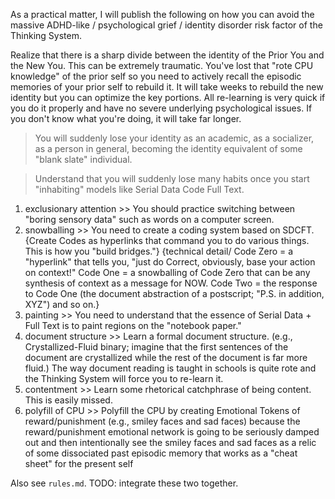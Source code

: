 As a practical matter, I will publish the following on how you can avoid the massive ADHD-like / psychological grief / identity disorder risk factor of the Thinking System.

Realize that there is a sharp divide between the identity of the Prior You and the New You. This can be extremely traumatic. You've lost that "rote CPU knowledge" of the prior self so you need to actively recall the episodic memories of your prior self to rebuild it. It will take weeks to rebuild the new identity but you can optimize the key portions. All re-learning is very quick if you do it properly and have no severe underlying psychological issues. If you don't know what you're doing, it will take far longer.

> You will suddenly lose your identity as an academic, as a socializer, as a person in general, becoming the identity equivalent of some "blank slate" individual.

> Understand that you will suddenly lose many habits once you start "inhabiting" models like Serial Data Code Full Text.

1. exclusionary attention >> You should practice switching between "boring sensory data" such as words on a computer screen.
2. snowballing >> You need to create a coding system based on SDCFT. {Create Codes as hyperlinks that command you to do various things. This is how you "build bridges."} {technical detail/ Code Zero = a "hyperlink" that tells you, "just do Correct, obviously, base your action on context!" Code One = a snowballing of Code Zero that can be any synthesis of context as a message for NOW. Code Two = the response to Code One (the document abstraction of a postscript; "P.S. in addition, XYZ") and so on.}
3. painting >> You need to understand that the essence of Serial Data + Full Text is to paint regions on the "notebook paper."
4. document structure >> Learn a formal document structure. (e.g., Crystallized-Fluid binary; imagine that the first sentences of the document are crystallized while the rest of the document is far more fluid.) The way document reading is taught in schools is quite rote and the Thinking System will force you to re-learn it.
5. contentment >> Learn some rhetorical catchphrase of being content. This is easily missed.
6. polyfill of CPU >> Polyfill the CPU by creating Emotional Tokens of reward/punishment (e.g., smiley faces and sad faces) because the reward/punishment emotional network is going to be seriously damped out and then intentionally see the smiley faces and sad faces as a relic of some dissociated past episodic memory that works as a "cheat sheet" for the present self

Also see ```rules.md```. TODO: integrate these two together.
